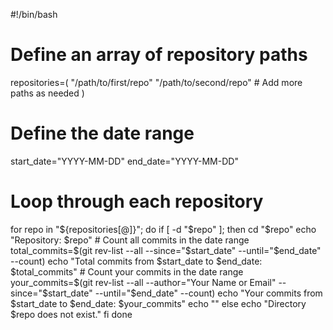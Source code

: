 #!/bin/bash

# Define an array of repository paths
repositories=(
    "/path/to/first/repo"
    "/path/to/second/repo"
    # Add more paths as needed
)

# Define the date range
start_date="YYYY-MM-DD"
end_date="YYYY-MM-DD"

# Loop through each repository
for repo in "${repositories[@]}"; do
    if [ -d "$repo" ]; then
        cd "$repo"
        echo "Repository: $repo"
        # Count all commits in the date range
        total_commits=$(git rev-list --all --since="$start_date" --until="$end_date" --count)
        echo "Total commits from $start_date to $end_date: $total_commits"
        # Count your commits in the date range
        your_commits=$(git rev-list --all --author="Your Name or Email" --since="$start_date" --until="$end_date" --count)
        echo "Your commits from $start_date to $end_date: $your_commits"
        echo ""
    else
        echo "Directory $repo does not exist."
    fi
done
